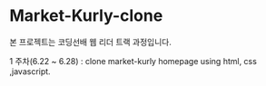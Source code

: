 # Market-Kurly-clone

본 프로젝트는 코딩선배 웹 리더 트랙 과정입니다.

1 주차(6.22 ~ 6.28) : clone market-kurly homepage using html, css ,javascript.
